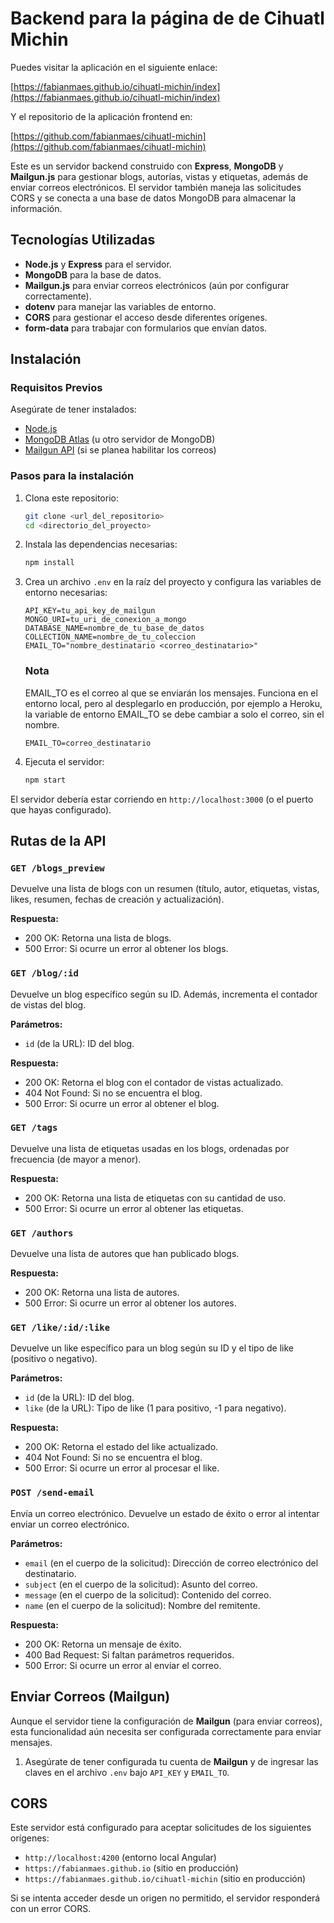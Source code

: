 ﻿# Backend para la página de de Cihuatl Michin	

Puedes visitar la aplicación en el siguiente enlace:

[https://fabianmaes.github.io/cihuatl-michin/index](https://fabianmaes.github.io/cihuatl-michin/index)

Y el repositorio de la aplicación frontend en: 

[https://github.com/fabianmaes/cihuatl-michin](https://github.com/fabianmaes/cihuatl-michin)

Este es un servidor backend construido con **Express**, **MongoDB** y **Mailgun.js** para gestionar blogs, autorías, vistas y etiquetas, además de enviar correos electrónicos. El servidor también maneja las solicitudes CORS y se conecta a una base de datos MongoDB para almacenar la información.

## Tecnologías Utilizadas

- **Node.js** y **Express** para el servidor.
- **MongoDB** para la base de datos.
- **Mailgun.js** para enviar correos electrónicos (aún por configurar correctamente).
- **dotenv** para manejar las variables de entorno.
- **CORS** para gestionar el acceso desde diferentes orígenes.
- **form-data** para trabajar con formularios que envían datos.

## Instalación

### Requisitos Previos

Asegúrate de tener instalados:

- [Node.js](https://nodejs.org/)
- [MongoDB Atlas](https://www.mongodb.com/cloud/atlas) (u otro servidor de MongoDB)
- [Mailgun API](https://www.mailgun.com/) (si se planea habilitar los correos)

### Pasos para la instalación

1. Clona este repositorio:
   ```bash
   git clone <url_del_repositorio>
   cd <directorio_del_proyecto>
    ```

2. Instala las dependencias necesarias:

   ```bash
   npm install
   ```

3. Crea un archivo `.env` en la raíz del proyecto y configura las variables de entorno necesarias:

   ```env
   API_KEY=tu_api_key_de_mailgun
   MONGO_URI=tu_uri_de_conexion_a_mongo
   DATABASE_NAME=nombre_de_tu_base_de_datos
   COLLECTION_NAME=nombre_de_tu_coleccion
   EMAIL_TO="nombre_destinatario <correo_destinatario>"
   ```

    ### Nota
    EMAIL_TO es el correo al que se enviarán los mensajes.
    Funciona en el entorno local, pero al desplegarlo en producción, por ejemplo a Heroku, la variable de entorno EMAIL_TO se debe cambiar a solo el correo, sin el nombre.

    ```env
    EMAIL_TO=correo_destinatario
    ```

4. Ejecuta el servidor:

   ```bash
   npm start
   ```

El servidor debería estar corriendo en `http://localhost:3000` (o el puerto que hayas configurado).

## Rutas de la API

### `GET /blogs_preview`

Devuelve una lista de blogs con un resumen (título, autor, etiquetas, vistas, likes, resumen, fechas de creación y actualización).

**Respuesta:**

* 200 OK: Retorna una lista de blogs.
* 500 Error: Si ocurre un error al obtener los blogs.

### `GET /blog/:id`

Devuelve un blog específico según su ID. Además, incrementa el contador de vistas del blog.

**Parámetros:**

* `id` (de la URL): ID del blog.

**Respuesta:**

* 200 OK: Retorna el blog con el contador de vistas actualizado.
* 404 Not Found: Si no se encuentra el blog.
* 500 Error: Si ocurre un error al obtener el blog.

### `GET /tags`

Devuelve una lista de etiquetas usadas en los blogs, ordenadas por frecuencia (de mayor a menor).

**Respuesta:**

* 200 OK: Retorna una lista de etiquetas con su cantidad de uso.
* 500 Error: Si ocurre un error al obtener las etiquetas.

### `GET /authors`

Devuelve una lista de autores que han publicado blogs.

**Respuesta:**

* 200 OK: Retorna una lista de autores.
* 500 Error: Si ocurre un error al obtener los autores.

### `GET /like/:id/:like`

Devuelve un like específico para un blog según su ID y el tipo de like (positivo o negativo).

**Parámetros:**

* `id` (de la URL): ID del blog.
* `like` (de la URL): Tipo de like (1 para positivo, -1 para negativo).

**Respuesta:**

* 200 OK: Retorna el estado del like actualizado.
* 404 Not Found: Si no se encuentra el blog.
* 500 Error: Si ocurre un error al procesar el like.

### `POST /send-email`

Envía un correo electrónico. Devuelve un estado de éxito o error al intentar enviar un correo electrónico.

**Parámetros:**
- `email` (en el cuerpo de la solicitud): Dirección de correo electrónico del destinatario.
- `subject` (en el cuerpo de la solicitud): Asunto del correo.
- `message` (en el cuerpo de la solicitud): Contenido del correo.
- `name` (en el cuerpo de la solicitud): Nombre del remitente.

**Respuesta:**
* 200 OK: Retorna un mensaje de éxito.
* 400 Bad Request: Si faltan parámetros requeridos.
* 500 Error: Si ocurre un error al enviar el correo.

## Enviar Correos (Mailgun)

Aunque el servidor tiene la configuración de **Mailgun** (para enviar correos), esta funcionalidad aún necesita ser configurada correctamente para enviar mensajes.

1. Asegúrate de tener configurada tu cuenta de **Mailgun** y de ingresar las claves en el archivo `.env` bajo `API_KEY` y `EMAIL_TO`.

## CORS

Este servidor está configurado para aceptar solicitudes de los siguientes orígenes:

* `http://localhost:4200` (entorno local Angular)
* `https://fabianmaes.github.io` (sitio en producción)
* `https://fabianmaes.github.io/cihuatl-michin` (sitio en producción)

Si se intenta acceder desde un origen no permitido, el servidor responderá con un error CORS.
